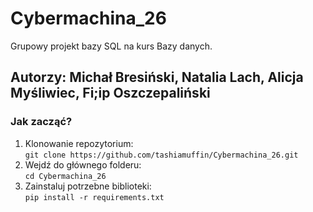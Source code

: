 # Cybermachina_26
Grupowy projekt bazy SQL na kurs Bazy danych.

## Autorzy: Michał Bresiński, Natalia Lach, Alicja Myśliwiec, Fi;ip Oszczepaliński

### Jak zacząć?

1. Klonowanie repozytorium: \
`git clone https://github.com/tashiamuffin/Cybermachina_26.git`
2. Wejdź do głównego folderu:\
`cd Cybermachina_26 `
3. Zainstaluj potrzebne biblioteki:\
`pip install -r requirements.txt`


